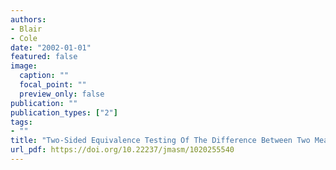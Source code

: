 ```yaml
---
authors:
- Blair
- Cole
date: "2002-01-01"
featured: false
image:
  caption: ""
  focal_point: ""
  preview_only: false
publication: ""
publication_types: ["2"]
tags:
- ""
title: "Two-Sided Equivalence Testing Of The Difference Between Two Means"
url_pdf: https://doi.org/10.22237/jmasm/1020255540
---
```

